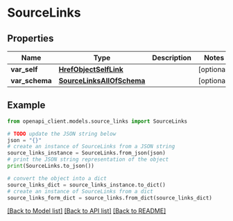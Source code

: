 # SourceLinks


## Properties

Name | Type | Description | Notes
------------ | ------------- | ------------- | -------------
**var_self** | [**HrefObjectSelfLink**](HrefObjectSelfLink.md) |  | [optional] 
**var_schema** | [**SourceLinksAllOfSchema**](SourceLinksAllOfSchema.md) |  | [optional] 

## Example

```python
from openapi_client.models.source_links import SourceLinks

# TODO update the JSON string below
json = "{}"
# create an instance of SourceLinks from a JSON string
source_links_instance = SourceLinks.from_json(json)
# print the JSON string representation of the object
print(SourceLinks.to_json())

# convert the object into a dict
source_links_dict = source_links_instance.to_dict()
# create an instance of SourceLinks from a dict
source_links_form_dict = source_links.from_dict(source_links_dict)
```
[[Back to Model list]](../README.md#documentation-for-models) [[Back to API list]](../README.md#documentation-for-api-endpoints) [[Back to README]](../README.md)


